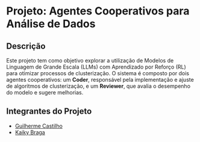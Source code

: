 # Projeto: Agentes Cooperativos para Análise de Dados

## Descrição
Este projeto tem como objetivo explorar a utilização de Modelos de Linguagem de Grande Escala (LLMs) com Aprendizado por Reforço (RL) para otimizar processos de clusterização. O sistema é composto por dois agentes cooperativos: um **Coder**, responsável pela implementação e ajuste de algoritmos de clusterização, e um **Reviewer**, que avalia o desempenho do modelo e sugere melhorias.

## Integrantes do Projeto
- [Guilherme Castilho](https://github.com/GuilhermeCastilho02)
- [Kaiky Braga](https://github.com/kaikybraga)